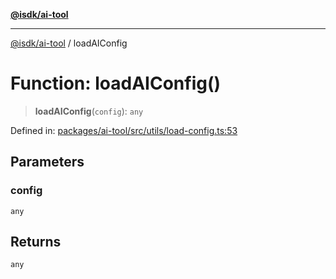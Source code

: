 [**@isdk/ai-tool**](../README.md)

***

[@isdk/ai-tool](../globals.md) / loadAIConfig

# Function: loadAIConfig()

> **loadAIConfig**(`config`): `any`

Defined in: [packages/ai-tool/src/utils/load-config.ts:53](https://github.com/isdk/ai-tool.js/blob/b0ee9498dddfa5222989cf00502bb34c601df743/src/utils/load-config.ts#L53)

## Parameters

### config

`any`

## Returns

`any`
